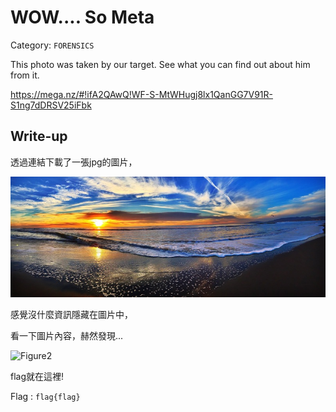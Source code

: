 # WOW.... So Meta 
Category: `FORENSICS`

This photo was taken by our target. See what you can find out about him from it. 

https://mega.nz/#!ifA2QAwQ!WF-S-MtWHugj8lx1QanGG7V91R-S1ng7dDRSV25iFbk

## Write-up
透過連結下載了一張jpg的圖片，

![Figure1](https://github.com/Offliners/CTFlearn-writeup/blob/master/FORENSICS/WOW%20So%20Meta/3UWLBAUCb9Z2.jpg)

感覺沒什麼資訊隱藏在圖片中，

看一下圖片內容，赫然發現...

![Figure2]()

flag就在這裡!

Flag : `flag{flag}`
